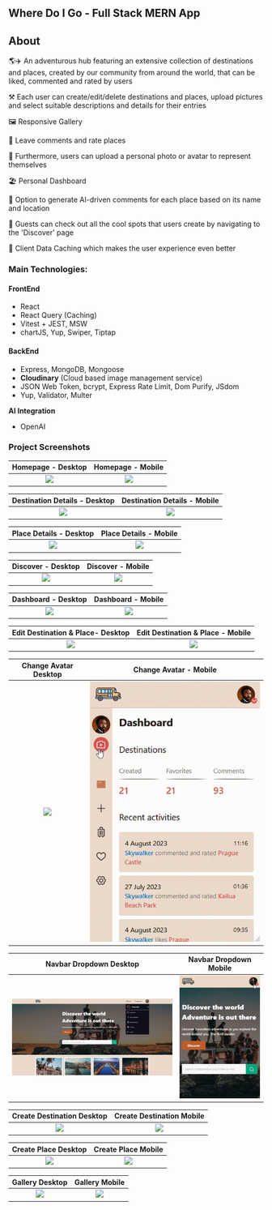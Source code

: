 ## Where Do I Go - Full Stack MERN App

## About

🌎✈️ An adventurous hub featuring an extensive collection of destinations and places, created by our community from around the world, that can be liked, commented and rated by users

⚒️ Each user can create/edit/delete destinations and places, upload pictures and select suitable descriptions and details for their entries

🖼️ Responsive Gallery

💬 Leave comments and rate places

📸 Furthermore, users can upload a personal photo or avatar to represent themselves

🏖️ Personal Dashboard

🤖 Option to generate AI-driven comments for each place based on its name and location

🔎 Guests can check out all the cool spots that users create by navigating to the 'Discover' page

👾 Client Data Caching which makes the user experience even better

### Main Technologies:

#### FrontEnd

- React
- React Query (Caching)
- Vitest + JEST, MSW
- chartJS, Yup, Swiper, Tiptap

#### BackEnd

- Express, MongoDB, Mongoose
- **Cloudinary** (Cloud based image management service)
- JSON Web Token, bcrypt, Express Rate Limit, Dom Purify, JSdom
- Yup, Validator, Multer

**AI Integration**

- OpenAI

### Project Screenshots

Homepage - Desktop         |  Homepage - Mobile
:-------------------------:|:-------------------------:
![](./screenshots/home%20desktopx.gif)                  |  ![](./screenshots/home%20mobile.gif)

Destination Details - Desktop                           |  Destination Details - Mobile
:-------------------------:|:-------------------------:
![](./screenshots/dest%20details%20desktop.gif)         |  ![](./screenshots/dest%20details%20mobile.gif)

Place Details - Desktop                                 |  Place Details - Mobile
:-------------------------:|:-------------------------:
![](./screenshots/place%20details%20desktop.gif)        |  ![](./screenshots/place%20details%20mobile.gif)

Discover  - Desktop                                     |  Discover - Mobile
:-------------------------:|:-------------------------:
![](./screenshots/discover%20desktop.gif)               |  ![](./screenshots/discover%20mobile.gif)

Dashboard  - Desktop                                    |  Dashboard - Mobile
:-------------------------:|:-------------------------:
![](./screenshots/dashboard%20desktop.gif)              |  ![](./screenshots/dashboard%20mobile.gif)

Edit Destination & Place- Desktop                       |  Edit Destination & Place - Mobile
:-------------------------:|:-------------------------:
![](./screenshots/edit%20desktop.gif)                   |  ![](./screenshots/edit%20mobile.gif)

Change Avatar Desktop                                   |  Change Avatar - Mobile
:-------------------------:|:-------------------------:
![](./screenshots/avatar%20desktop.gif)                 |  ![](./screenshots/avatar%20mobile.gif)

Navbar Dropdown Desktop                                 |  Navbar Dropdown Mobile  
:-------------------------:|:-------------------------:
![](./screenshots/nav%20dropdown%20desktop.gif)         |  ![](./screenshots/nav%20dropdown%20mobile.gif)

Create Destination Desktop                              |  Create Destination Mobile  
:-------------------------:|:-------------------------:
![](./screenshots/create%20destination%20desktop.gif)   |  ![](./screenshots/create%20destination%20mobile.gif)

Create Place Desktop                                    |  Create Place Mobile  
:-------------------------:|:-------------------------:
![](./screenshots/add%20place%20desktop.gif)            |  ![](./screenshots/add%20place%20mobile.gif)

Gallery Desktop                                         |  Gallery Mobile  
:-------------------------:|:-------------------------:
![](./screenshots/gallery%20desktop.gif)            |  ![](./screenshots/gallery%20mobile.gif)